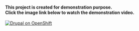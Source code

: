 <b>This project is created for demonstration purpose.<br> Click the image link below to watch the demonstration video.</b><br><br>
[![Drupal on OpenShift](https://img.youtube.com/vi/M8t08hguxcg/0.jpg)](https://www.youtube.com/watch?v=M8t08hguxcg)
